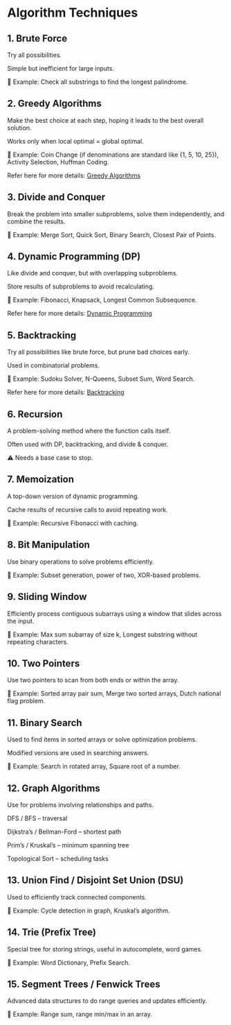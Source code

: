 # Algorithm Techniques

## 1. Brute Force

Try all possibilities.

Simple but inefficient for large inputs.

📌 Example: Check all substrings to find the longest palindrome.

## 2. Greedy Algorithms

Make the best choice at each step, hoping it leads to the best overall solution.

Works only when local optimal = global optimal.

📌 Example: Coin Change (if denominations are standard like {1, 5, 10, 25}), Activity Selection, Huffman Coding.

Refer here for more details: [Greedy Algorithms](src/main/java/com/algo/greedy/README.md)

## 3. Divide and Conquer

Break the problem into smaller subproblems, solve them independently, and combine the results.

📌 Example: Merge Sort, Quick Sort, Binary Search, Closest Pair of Points.

## 4. Dynamic Programming (DP)

Like divide and conquer, but with overlapping subproblems.

Store results of subproblems to avoid recalculating.

📌 Example: Fibonacci, Knapsack, Longest Common Subsequence.

Refer here for more details: [Dynamic Programming](src/main/java/com/algo/dynamicProgramming/README.md)

## 5. Backtracking

Try all possibilities like brute force, but prune bad choices early.

Used in combinatorial problems.

📌 Example: Sudoku Solver, N-Queens, Subset Sum, Word Search.

Refer here for more details: [Backtracking](src/main/java/com/algo/greedy/README.md)

## 6. Recursion

A problem-solving method where the function calls itself.

Often used with DP, backtracking, and divide & conquer.

⚠️ Needs a base case to stop.

## 7. Memoization

A top-down version of dynamic programming.

Cache results of recursive calls to avoid repeating work.

📌 Example: Recursive Fibonacci with caching.

## 8. Bit Manipulation

Use binary operations to solve problems efficiently.

📌 Example: Subset generation, power of two, XOR-based problems.

## 9. Sliding Window
Efficiently process contiguous subarrays using a window that slides across the input.

📌 Example: Max sum subarray of size k, Longest substring without repeating characters.

## 10. Two Pointers
Use two pointers to scan from both ends or within the array.

📌 Example: Sorted array pair sum, Merge two sorted arrays, Dutch national flag problem.

## 11. Binary Search
Used to find items in sorted arrays or solve optimization problems.

Modified versions are used in searching answers.

📌 Example: Search in rotated array, Square root of a number.

## 12. Graph Algorithms
Use for problems involving relationships and paths.

DFS / BFS – traversal

Dijkstra’s / Bellman-Ford – shortest path

Prim’s / Kruskal’s – minimum spanning tree

Topological Sort – scheduling tasks

## 13. Union Find / Disjoint Set Union (DSU)
Used to efficiently track connected components.

📌 Example: Cycle detection in graph, Kruskal’s algorithm.

## 14. Trie (Prefix Tree)
Special tree for storing strings, useful in autocomplete, word games.

📌 Example: Word Dictionary, Prefix Search.

## 15. Segment Trees / Fenwick Trees
Advanced data structures to do range queries and updates efficiently.

📌 Example: Range sum, range min/max in an array.
